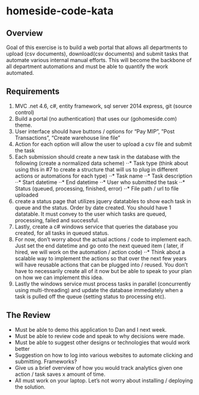 # homeside-code-kata


## Overview

Goal of this exercise is to build a web portal that allows all departments to upload (csv documents), download(csv documents) and submit tasks that automate various internal manual efforts. This will become the backbone of all department automations and must be able to quantify the work automated.
 
## Requirements

1. MVC .net 4.6, c#, entity framework, sql server 2014 express, git (source control)
2. Build a portal (no authentication) that uses our (gohomeside.com) theme.
3. User interface should have buttons / options for “Pay MIP”, ”Post Transactions”, “Create warehouse line file”
4. Action for each option will allow the user to upload a csv file and submit the task
5. Each submission should create a new task in the database with the following (create a normalized data scheme)
⋅⋅* Task type (think about using this in #7 to create a structure that will us to plug in different actions or automations for each type)
⋅⋅* Task name
⋅⋅* Task description
⋅⋅* Start datetime
⋅⋅* End datetime
⋅⋅* User who submitted the task
⋅⋅* Status (queued, processing, finished, error)
⋅⋅* File path / url to file uploaded
6. create a status page that utilizes jquery datatables to show each task in queue and the status. Order by date created. You should have 1 datatable. It must convey to the user which tasks are queued, processing, failed and successful.
7. Lastly, create a c# windows service that queries the database you created, for all tasks in queued status.
8. For now, don’t worry about the actual actions / code to implement each. Just set the end datetime and go onto the next queued item ( later, if hired, we will work on the automation / action code)
⋅⋅* Think about a scalable way to implement the actions so that over the next few years will have reusable actions that can be plugged into / reused. You don’t have to necessarily create all of it now but be able to speak to your plan on how we can implement this idea.
9. Lastly the windows service must process tasks in parallel (concurrently using multi-threading) and update the database immediately when a task is pulled off the queue (setting status to processing etc).

 
## The Review
* Must be able to demo this application to Dan and I next week.
* Must be able to review code and speak to why decisions were made.
* Must be able to suggest other designs or technologies that would work better
* Suggestion on how to log into various websites to automate clicking  and submitting. Frameworks?
* Give us a brief overview of how you would track analytics given one action / task saves x amount of time.
* All must work on your laptop. Let’s not worry about installing / deploying the solution.